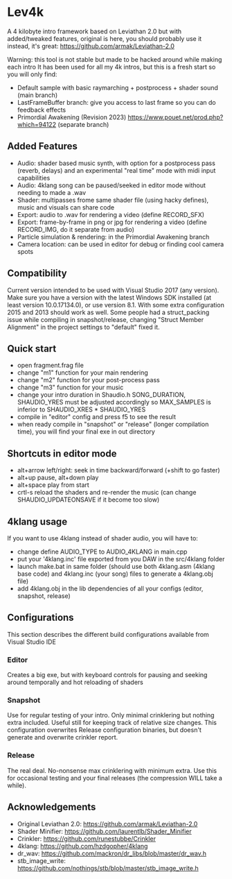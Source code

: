 # Lev4k
A 4 kilobyte intro framework based on Leviathan 2.0 but with added/tweaked features, original is here, you should probably use it instead, it's great: https://github.com/armak/Leviathan-2.0

Warning: this tool is not stable but made to be hacked around while making each intro
It has been used for all my 4k intros, but this is a fresh start so you will only find:
- Default sample with basic raymarching + postprocess + shader sound (main branch)
- LastFrameBuffer branch: give you access to last frame so you can do feedback effects
- Primordial Awakening (Revision 2023) https://www.pouet.net/prod.php?which=94122 (separate branch)

## Added Features
* Audio: shader based music synth, with option for a postprocess pass (reverb, delays) and an experimental "real time" mode with midi input capabilities
* Audio: 4klang song can be paused/seeked in editor mode without needing to made a .wav
* Shader: multipasses frome same shader file (using hacky defines), music and visuals can share code
* Export: audio to .wav for rendering a video (define RECORD_SFX)
* Export: frame-by-frame in png or jpg for rendering a video (define RECORD_IMG, do it separate from audio)
* Particle simulation & rendering: in the Primordial Awakening branch
* Camera location: can be used in editor for debug or finding cool camera spots

## Compatibility
Current version intended to be used with Visual Studio 2017 (any version). Make sure you have a version with the latest Windows SDK installed (at least version 10.0.17134.0), or use version 8.1. With some extra configuration 2015 and 2013 should work as well. Some people had a struct_packing issue while compiling in snapshot/release, changing "Struct Member Alignment" in the project settings to "default" fixed it.

## Quick start
- open fragment.frag file
- change "m1" function for your main rendering
- change "m2" function for your post-process pass
- change "m3" function for your music
- change your intro duration in Shaudio.h SONG_DURATION, SHAUDIO_YRES must be adjusted accordingly so MAX_SAMPLES is inferior to SHAUDIO_XRES * SHAUDIO_YRES
- compile in "editor" config and press f5 to see the result
- when ready compile in "snapshot" or "release" (longer compilation time), you will find your final exe in out directory

## Shortcuts in editor mode
- alt+arrow left/right: seek in time backward/forward (+shift to go faster)
- alt+up pause, alt+down play
- alt+space play from start
- crtl-s reload the shaders and re-render the music (can change SHAUDIO_UPDATEONSAVE if it become too slow)

## 4klang usage
If you want to use 4klang instead of shader audio, you will have to:
- change define AUDIO_TYPE to AUDIO_4KLANG in main.cpp
- put your '4klang.inc' file exported from you DAW in the src/4klang folder
- launch make.bat in same folder (should use both 4klang.asm (4klang base code) and 4klang.inc (your song) files to generate a 4klang.obj file)
- add 4klang.obj in the lib dependencies of all your configs (editor, snapshot, release)

## Configurations
This section describes the different build configurations available from Visual Studio IDE
### Editor
Creates a big exe, but with keyboard controls for pausing and seeking around temporally and hot reloading of shaders
### Snapshot
Use for regular testing of your intro. Only minimal crinklering but nothing extra included. Useful still for keeping track of relative size changes. This configuration overwrites Release configuration binaries, but doesn't generate and overwrite crinkler report.
### Release
The real deal. No-nonsense max crinklering with minimum extra. Use this for occasional testing and your final releases (the compression WILL take a while).

## Acknowledgements
- Original Leviathan 2.0: https://github.com/armak/Leviathan-2.0
- Shader Minifier: https://github.com/laurentlb/Shader_Minifier
- Crinkler: https://github.com/runestubbe/Crinkler
- 4klang: https://github.com/hzdgopher/4klang
- dr_wav: https://github.com/mackron/dr_libs/blob/master/dr_wav.h
- stb_image_write: https://github.com/nothings/stb/blob/master/stb_image_write.h